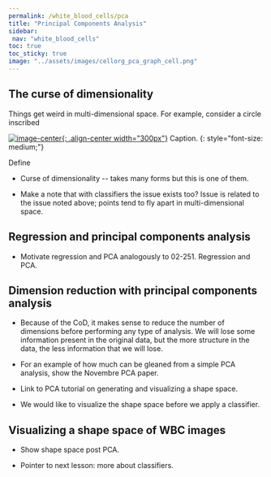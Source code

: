```yaml
---
permalink: /white_blood_cells/pca
title: "Principal Components Analysis"
sidebar:
 nav: "white_blood_cells"
toc: true
toc_sticky: true
image: "../assets/images/cellorg_pca_graph_cell.png"
---
```


## The curse of dimensionality

Things get weird in multi-dimensional space. For example, consider a circle inscribed

[![image-center](../assets/images/600px/inscribed_circle_and_sphere.png){: .align-center width="300px"}](../assets/images/inscribed_circle_and_sphere.png)
Caption.
{: style="font-size: medium;"}

Define

* Curse of dimensionality -- takes many forms but this is one of them.

* Make a note that with classifiers the issue exists too? Issue is related to the issue noted above; points tend to fly apart in multi-dimensional space.

## Regression and principal components analysis

* Motivate regression and PCA analogously to 02-251. Regression and PCA.



## Dimension reduction with principal components analysis

* Because of the CoD, it makes sense to reduce the number of dimensions before performing any type of analysis. We will lose some information present in the original data, but the more structure in the data, the less information that we will lose.

* For an example of how much can be gleaned from a simple PCA analysis, show the Novembre PCA paper.

* Link to PCA tutorial on generating and visualizing a shape space.

* We would like to visualize the shape space before we apply a classifier.

## Visualizing a shape space of WBC images

* Show shape space post PCA.

* Pointer to next lesson: more about classifiers.
